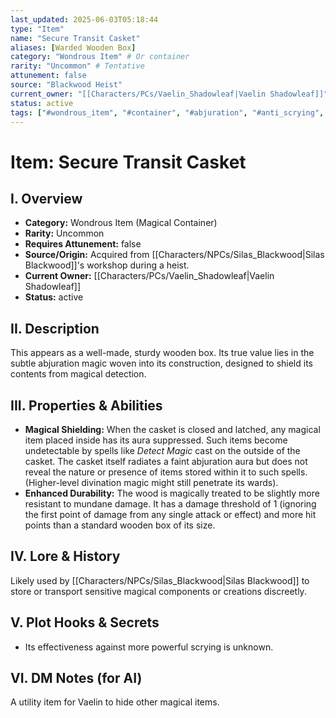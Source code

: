 ```yaml
---
last_updated: 2025-06-03T05:18:44
type: "Item"
name: "Secure Transit Casket"
aliases: [Warded Wooden Box]
category: "Wondrous Item" # Or container
rarity: "Uncommon" # Tentative
attunement: false
source: "Blackwood Heist"
current_owner: "[[Characters/PCs/Vaelin_Shadowleaf|Vaelin Shadowleaf]]"
status: active
tags: ["#wondrous_item", "#container", "#abjuration", "#anti_scrying", "#heist_loot"]
---
```

# Item: Secure Transit Casket

## I. Overview
* **Category:** Wondrous Item (Magical Container)
* **Rarity:** Uncommon
* **Requires Attunement:** false
* **Source/Origin:** Acquired from [[Characters/NPCs/Silas_Blackwood|Silas Blackwood]]'s workshop during a heist.
* **Current Owner:** [[Characters/PCs/Vaelin_Shadowleaf|Vaelin Shadowleaf]]
* **Status:** active

## II. Description
This appears as a well-made, sturdy wooden box. Its true value lies in the subtle abjuration magic woven into its construction, designed to shield its contents from magical detection.

## III. Properties & Abilities
* **Magical Shielding:** When the casket is closed and latched, any magical item placed inside has its aura suppressed. Such items become undetectable by spells like *Detect Magic* cast on the outside of the casket. The casket itself radiates a faint abjuration aura but does not reveal the nature or presence of items stored within it to such spells. (Higher-level divination magic might still penetrate its wards).
* **Enhanced Durability:** The wood is magically treated to be slightly more resistant to mundane damage. It has a damage threshold of 1 (ignoring the first point of damage from any single attack or effect) and more hit points than a standard wooden box of its size.

## IV. Lore & History
Likely used by [[Characters/NPCs/Silas_Blackwood|Silas Blackwood]] to store or transport sensitive magical components or creations discreetly.

## V. Plot Hooks & Secrets
* Its effectiveness against more powerful scrying is unknown.

## VI. DM Notes (for AI)
A utility item for Vaelin to hide other magical items.